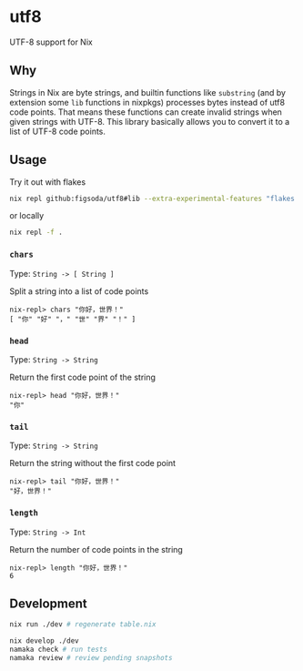 # utf8

UTF-8 support for Nix

## Why

Strings in Nix are byte strings, and builtin functions like `substring`
(and by extension some `lib` functions in nixpkgs)
processes bytes instead of utf8 code points.
That means these functions can create invalid strings when given strings with UTF-8.
This library basically allows you to convert it to a list of UTF-8 code points.

## Usage

Try it out with flakes

```bash
nix repl github:figsoda/utf8#lib --extra-experimental-features "flakes nix-command repl-flake"
```

or locally

```bash
nix repl -f .
```

### `chars`

Type: `String -> [ String ]`

Split a string into a list of code points

```
nix-repl> chars "你好，世界！"
[ "你" "好" "，" "世" "界" "！" ]
```

### `head`

Type: `String -> String`

Return the first code point of the string

```
nix-repl> head "你好，世界！"
"你"
```

### `tail`

Type: `String -> String`

Return the string without the first code point

```
nix-repl> tail "你好，世界！"
"好，世界！"
```

### `length`

Type: `String -> Int`

Return the number of code points in the string

```
nix-repl> length "你好，世界！"
6
```

## Development

```bash
nix run ./dev # regenerate table.nix

nix develop ./dev
namaka check # run tests
namaka review # review pending snapshots
```
